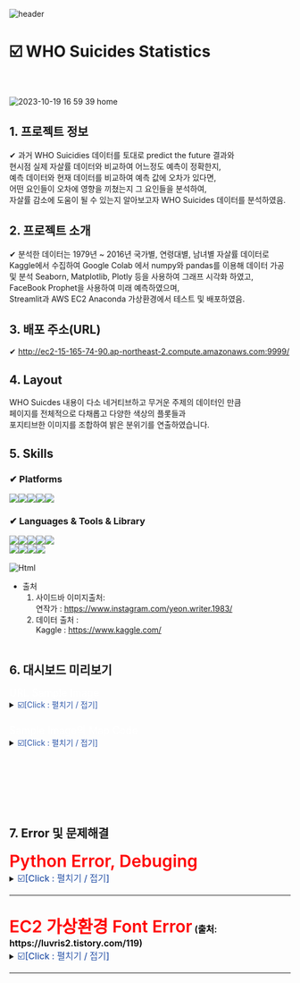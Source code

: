 ![header](https://capsule-render.vercel.app/api?section=footer&type=slice&reversal=true&color=gradient&height=170&text=WHO%20Suicides%20Statistics&animation=twinkling&fontSize=53&fontColor=fed&fontAlign=50&fontAlignY=50&textBg=true&&rotate=-3&desc=the9world&descSize=20&descAlign=50&descAlignY=15&stroke=9F1FF0&strokeWidth=1&)

# ☑️ WHO Suicides Statistics
<br><br>
![2023-10-19 16 59 39 home](https://github.com/the9world/who_suicides/assets/130967390/7aa1278a-3f41-438c-9373-66d61fdfb93b)

## 1. 프로젝트 정보  
✔ 과거 WHO Suicidies 데이터를 토대로 predict the future 결과와  
현시점 실제 자살률 데이터와 비교하여 어느정도 예측이 정확한지,  
예측 데이터와 현재 데이터를 비교하여 예측 값에 오차가 있다면,  
어떤 요인들이 오차에 영향을 끼쳤는지 그 요인들을 분석하여,  
자살률 감소에 도움이 될 수 있는지 알아보고자 WHO Suicides 데이터를 분석하였음.


## 2. 프로젝트 소개  
✔ 분석한 데이터는 1979년 ~ 2016년 국가별, 연령대별, 남녀별 자살률 데이터로  
Kaggle에서 수집하여 Google Colab 에서 numpy와 pandas를 이용해 데이터 가공 및 분석
Seaborn, Matplotlib, Plotly 등을 사용하여 그래프 시각화 하였고,  
FaceBook Prophet을 사용하여 미래 예측하였으며,  
Streamlit과 AWS EC2 Anaconda 가상환경에서 테스트 및 배포하였음.

## 3. 배포 주소(URL)  
✔ http://ec2-15-165-74-90.ap-northeast-2.compute.amazonaws.com:9999/  

## 4. Layout
WHO Suicdes 내용이 다소 네거티브하고 무거운 주제의 데이터인 만큼  
페이지를 전체적으로 다채롭고 다양한 색상의 플롯들과  
포지티브한 이미지를 조합하여 밝은 분위기를 연출하였습니다.  

## 5. Skills
### ✔ Platforms  
<img src="https://img.shields.io/badge/windows-0078D6?style=for-the-badge&logo=windows&logoColor=white"><img src="https://img.shields.io/badge/linux-FCC624?style=for-the-badge&logo=linux&logoColor=black"><img src="https://img.shields.io/badge/ANACONDA-44A833?style=badge&logo=anaconda&logoColor=white"><img src="https://img.shields.io/badge/AMAZON-AWS-232F3E?style=badge&logo=amazonaws&logoColor=white"><img src="https://img.shields.io/badge/GITHUB-181717?style=badge&logo=github&logoColor=white">

### ✔ Languages & Tools & Library  
<img src="https://img.shields.io/badge/PYTHON-3776AB?style=for-the-badge&logo=python&logoColor=white"><img src="https://img.shields.io/badge/GIT-F05032?style=badge&logo=git&logoColor=white"><img src="https://img.shields.io/badge/GOOGLE-COLAB-F9AB00?style=badge&logo=googlecolab&logoColor=white"><img src="https://img.shields.io/badge/STREAMLIT-FF4B4B?style=badge&logo=streamlit&logoColor=white"><img src="https://img.shields.io/badge/PLOTLY-3F4F75?style=badge&logo=plotly&logoColor=white"><br><img src="https://img.shields.io/badge/SEABORN-150458?style=badge&logoColor=white"><img src="https://img.shields.io/badge/MATPLOTLIB-D70F64?style=badge&logoColor=white"><img src="https://img.shields.io/badge/PANDAS-E40000?style=badge&logoColor=white"><img src="https://img.shields.io/badge/PROPHET-FF7300?style=badge&logoColor=white">
<br><br>
<img alt="Html" src ="https://img.shields.io/badge/Python-3.9.16-red&logo=ff&logoColor=fed"/>

- 출처<br>
  1.  사이드바 이미지출처:  
  연작가 : https://www.instagram.com/yeon.writer.1983/
  2.  데이터 출처 :  
  Kaggle : https://www.kaggle.com/
<br><br>


## 6. 대시보드 미리보기

<span style="color:white; font-weight:400;font-size:18px">
URL Sample Image</span>
<details><summary> 
<span style="color:#2D57A9;font-weight:400;font-size:15x">
☑️[Click : 펼치기 / 접기]</span>
</summary>

<img src="https://github.com/the9world/who_suicides/assets/130967390/a093298e-cf26-4361-917d-cdb31310e944" width="330" height="480"/>
<img src="https://github.com/the9world/who_suicides/assets/130967390/ad8cada5-b6c1-42bc-9550-7f6593dd2ff4" width="330" height="480"/>
<img src="https://github.com/the9world/who_suicides/assets/130967390/fbb962e1-3a04-453f-9e1e-2bb6b8b00676" width="330" height="480"/>
</details>
<br>

<span style="color:white; font-weight:400;font-size:18px">
Sample Image의 Map Code</span>
<details><summary> 
<span style="color:#2D57A9;font-weight:400;font-size:15x">
☑️[Click : 펼치기 / 접기]</span>
</summary>
<br>

seaborn과 plotly를 활용하여 파이차트와 lineplot등을 생성
```python


        if st.checkbox( '남녀 자살률 비교 ', value=True):
            # 남녀 자살 비교, 세계 : 한국
            fig_sex = go.Figure(data=[
                go.Pie(labels=df['sex'], values=df['suicides_no'], textinfo='label+percent',
                    name='world_sex', domain={'x': [0, 0.45]},
                    marker=dict(colors=['hotpink', 'purple'])),
                go.Pie(labels=df_kor['sex'], values=df_kor['suicides_no'], textinfo='label+percent',
                    name='kor_sex', domain={'x': [0.55, 1]},
                    marker=dict(colors=['hotpink', 'purple']))])

            fig_sex.update_layout(
                title={'text': "sex suicides", 'y': 0.95, 'x': 0.5, 'xanchor': 'right', 'yanchor': 'top'},
                annotations=[dict(text="""<span style='font-weight: bold; color: #B3A7DC'>↙World
                                  <span style='font-weight: bold; color: #84A7D3'>     Korea↘</span>""",
                                x=0.5, y=0.95, font_size=25, showarrow=False)])

            st.plotly_chart(fig_sex)

        with col2:
            st.subheader("2️⃣World & Korea 자살 비교")
            # 세계 데이터 평균과 한국 데이터 연도별 자살 비교
            fig_world_korea, ax = plt.subplots()
            sns.lineplot(data=df, x='year', y='suicides_no', color='r', label='World')
            sns.lineplot(data=df_kor, x='year', y='suicides_no', color='black', label='Korea')
            ax.set_title('World & Korea', fontsize=25, color='#959EA2')
            ax.legend()

            st.pyplot(fig_world_korea)
```

  
plotly express의 px.choropleth 함수 사용

```python
count_max_sui=pd.DataFrame(df.groupby(['year','country'])['suicides_no'].sum().reset_index())

fig4 = px.choropleth(count_max_sui.sort_values("year"), 
                        locations = 'country',
                        color = "suicides_no",
                        color_continuous_scale = 'bluyl',
                        locationmode='country names',
                        animation_frame= 'year')
fig4.update_layout( title=
               {'text': 'World Suicides Map',
                     'y': 1.0,
                     'x': 0.15,
                     'yanchor': 'top',
                     'font': {'size': 45}        }     )
```

</details>
<br><br>
<br><br>
<br><br>

## 7. Error 및 문제해결

<span style="color:red; font-weight:600;font-size:30px">
Python Error, Debuging
</span>
<details><summary>
<span style="color:#2D57A9;font-weight:500;font-size:16px">
☑️[Click : 펼치기 / 접기]</span>
</summary>

```python
# tab 기능 Warning message
tab1, tab2 = st.tabs(df, df1)
   with tab1:
   with tab2:
"""
Streamlit의 st.tab을 사용하면
대시보드에서 st.tab은 beta 기능이라는 Warning 메세지가 출력되어
비슷한 기능인 st.columns로 대체하였음.
"""
col1, col2 = st.columns(2)
   with col1:
   with col2:
```

```python
# 1. 미래예측 에러

df_prophet= df.copy()
df_prophet.reset_index(drop=False, inplace=True)
df_prophet.columns = ['ds', 'y']
df_prophet= df_prophet[:]

m= Prophet()
m.fit(df_prophet)
future= m.make_future_dataframe(periods=5, freq='Y')
forecast= m.predict(future)

fig= m.plot(forecast)

""" 
Prophet을 활용한 미래예측에는 YY/MM/DD(년월일) 전부가 필요하지만,
who_suicides의 year column은 "연도" 뿐인 데이터라서 Prophet에서 error가 발생,
기존 데이터 year column의 값 "연도"에 +"-01-01"을 추가하여 해결하였다.
"""

# 2. 해결

df['year'] = df['year'].astype(str) + '-01-01'

df_prophet= df.copy()
df_prophet.reset_index(drop=False, inplace=True)
df_prophet.columns = ['ds', 'y']
df_prophet= df_prophet[:]

m= Prophet()
m.fit(df_prophet)
future= m.make_future_dataframe(periods=5, freq='Y')
forecast= m.predict(future)

fig= m.plot(forecast)
```
</details>

---
<br>
<span style="color:red;font-weight:600;font-size:30px">
EC2 가상환경 Font Error</span>  

<span style="color:#000000;font-weight:600;font-size:16px">
(출처: https://luvris2.tistory.com/119)
</span>
<details><summary>
<span style="color:#2D57A9;font-weight:500;font-size:16px">
☑️[Click : 펼치기 / 접기]</span>
</summary>  

   - 폰트 관리 유틸리티 설치
```
sudo yum install fontconfig
```

   - 네이버 나눔 폰트 다운로드 후 압축 풀기
```
curl -o nanumfont.zip http://cdn.naver.com/naver/NanumFont/fontfiles/
NanumFont_TTF_ALL.zip 

sudo unzip -d /usr/share/fonts/nanum nanumfont.zip
```

  - 시스템 내 폰트의 캐쉬 정보 업데이트 (-f:강제생성, -v:진행도보기)
```
sudo fc-cache -f -v
```

   - 폰트 리스트 확인
```
fc-list
```

1. 리눅스(linux) 운영체제에서 matplotlib 한글 사용하기  
   - 한글폰트 유무 확인
fontconfig 를 이용하여 사용할 한글 폰트 확인  
저는 나눔고딕체를 사용할 예정이며, 리눅스 폰트 폴더에 설치해둔 상태입니다.  

- 터미널에서 fc-list 명령어 실행
     - 설치된 한글 폰트의 이름 확인
```
fc-list
```

- 한글폰트 설정
python을 입력하여 아래의 코드를 한 줄 한 줄 쳐서 확인  
파이썬의 버전과 설치 위치, 캐시 정보가 담긴 폴더의 이름을 알기 위함  
```
# 터미널에 입력
python
```
```
# 파이썬 에디터에 입력
import matplotlib
print(matplotlib.__version__) # matplotlib 버전확인
print(matplotlib.__file__) # 설치 폴더 경로 확인
print(matplotlib.get_cachedir()) # 캐시 폴더 경로 확인
```
- matplotlib에 한글 폰트 추가
  - 위에서 확인한 자신의 설치 폴더 경로에 맞게 폰트를 복사해줍니다.
  - 그 후 matplotlib의 폰트 캐시를 삭제합니다.  
      이는 새로 설치한 폰트를 업데이트해주는 역할을 합니다.
  - 저는 폰트 폴더에 모든 파일을 복사해서 넣어주었습니다.

```
# 터미널에 입력
#sudo cp -r /usr/share/fonts/truetype/nanum/Nanum* 아까 확인한 설치 폴더 위치+mpl-data/fonts/ttf/

sudo cp -r /usr/share/fonts/* /home/ec2-user/anaconda3/envs/streamlit3.7/lib/python3.7/site-packages/matplotlib/mpl-data/fonts/ttf/

rm -rf /home/ec2-user/.cache/matplotlib/*
```

- matplotlib에 한글 폰트 확인
  - python을 입력하여 아래의 코드를 한줄한줄 쳐서 확인해봅니다.
  - 이는 matplotlib에 추가한 한글 폰트가 정상적으로 추가되었는지 확인하기 위함입니다.
  - 코드 입력시 리스트가 보인다면 성공적으로 한글 폰트가 추가된 것입니다.
```
# 터미널에 입력
python
```

```
# 파이썬 에디터에 입력
import matplotlib
import matplotlib.font_manager

# 폰트 전체 리스트 확인
[i.fname for i in matplotlib.font_manager.fontManager.ttflist]

# 나눔 폰트 설치 확인
[f.name for f in matplotlib.font_manager.fontManager.ttflist if 'Nanum' in f.name]
```
</details>  

---  
